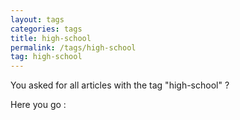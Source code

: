```yaml
---
layout: tags
categories: tags
title: high-school
permalink: /tags/high-school
tag: high-school
---
```

You asked for all articles with the tag "high-school" ?

Here you go :
